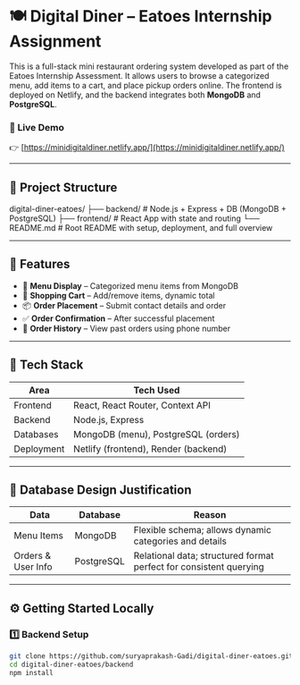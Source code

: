 # 🍽️ Digital Diner – Eatoes Internship Assignment

This is a full-stack mini restaurant ordering system developed as part of the Eatoes Internship Assessment. It allows users to browse a categorized menu, add items to a cart, and place pickup orders online. The frontend is deployed on Netlify, and the backend integrates both **MongoDB** and **PostgreSQL**.

### 🔗 Live Demo
👉 [https://minidigitaldiner.netlify.app/](https://minidigitaldiner.netlify.app/)

---

## 📁 Project Structure
digital-diner-eatoes/
├── backend/      # Node.js + Express + DB (MongoDB + PostgreSQL)
├── frontend/     # React App with state and routing
└── README.md     # Root README with setup, deployment, and full overview

---

## 🧾 Features

- 🍔 **Menu Display** – Categorized menu items from MongoDB
- 🛒 **Shopping Cart** – Add/remove items, dynamic total
- 📦 **Order Placement** – Submit contact details and order
- ✅ **Order Confirmation** – After successful placement
- 📜 **Order History** – View past orders using phone number

---
## 🧠 Tech Stack

| Area        | Tech Used                            |
|-------------|--------------------------------------|
| Frontend    | React, React Router, Context API     |
| Backend     | Node.js, Express                     |
| Databases   | MongoDB (menu), PostgreSQL (orders)  |
| Deployment  | Netlify (frontend), Render (backend) |

---

## 🧩 Database Design Justification

| Data               | Database    | Reason                                                                 |
|--------------------|-------------|------------------------------------------------------------------------|
| Menu Items         | MongoDB     | Flexible schema; allows dynamic categories and details                |
| Orders & User Info | PostgreSQL  | Relational data; structured format perfect for consistent querying    |

---

## ⚙️ Getting Started Locally

### 1️⃣ Backend Setup

```bash
git clone https://github.com/suryaprakash-Gadi/digital-diner-eatoes.git
cd digital-diner-eatoes/backend
npm install
